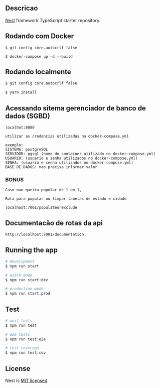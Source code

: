 ## Descricao

[Nest](https://github.com/nestjs/nest) framework TypeScript starter repository.


## Rodando com Docker

```docker
$ git config core.autocrlf false

$ docker-compose up -d --build

```

## Rodando localmente

```bash
$ git config core.autocrlf false

$ yarn install
```

## Acessando sitema gerenciador de banco de dados (SGBD)
```
localhot:8080

utilizar as credencias utilizadas no docker-compose.yml

exemplo:
SISTEMA: postgreSQL
SERVIDOR: pgsql (nome do container utilizado no docker-compose.yml)
USUARIO: (usuario e senha utilizados no docker-compose.yml)
SENHA: (usuario e senha utilizados no docker-compose.yml)
BASE DE DADOS: nao precisa informar valor

```

### BONUS
```
Caso nao queira popular de 1 em 1,

Rota para popular ou limpar tabelas de estado e cidade

localhost:7001/populateorexclude

```

## Documentacão de rotas da api
```
http://localhost:7001/documentation
```

## Running the app

```bash
# development
$ npm run start

# watch mode
$ npm run start:dev

# production mode
$ npm run start:prod
```

## Test

```bash
# unit tests
$ npm run test

# e2e tests
$ npm run test:e2e

# test coverage
$ npm run test:cov
```

## License

Nest is [MIT licensed](LICENSE).
